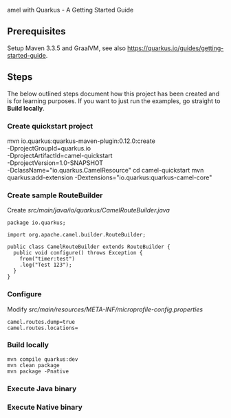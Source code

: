 amel with Quarkus - A Getting Started Guide

## Prerequisites

Setup Maven 3.3.5 and GraalVM, see also https://quarkus.io/guides/getting-started-guide.

## Steps

The below outlined steps document how this project has been created and is for learning purposes. If you want to just run the examples, go straight to **Build locally**.
### Create quickstart project

mvn io.quarkus:quarkus-maven-plugin:0.12.0:create \
    -DprojectGroupId=quarkus.io \
    -DprojectArtifactId=camel-quickstart \
    -DprojectVersion=1.0-SNAPSHOT \
    -DclassName="io.quarkus.CamelResource"
cd camel-quickstart
mvn quarkus:add-extension -Dextensions="io.quarkus:quarkus-camel-core"

### Create sample RouteBuilder

Create *src/main/java/io/quarkus/CamelRouteBuilder.java*

    package io.quarkus;
    
    import org.apache.camel.builder.RouteBuilder;
        
    public class CamelRouteBuilder extends RouteBuilder {
      public void configure() throws Exception {
        from("timer:test")
        .log("Test 123");
      }
    }


### Configure

Modify *src/main/resources/META-INF/microprofile-config.properties*

    camel.routes.dump=true
    camel.routes.locations=

### Build locally

    mvn compile quarkus:dev
    mvn clean package
    mvn package -Pnative

### Execute Java binary

### Execute Native binary
